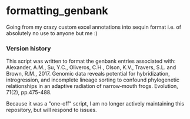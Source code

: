 # formatting_genbank
Going from my crazy custom excel annotations into sequin format i.e. of absolutely no use to anyone but me :)

### Version history
This script was written to format the genbank entries associated with:  
Alexander, A.M., Su, Y.C., Oliveros, C.H., Olson, K.V., Travers, S.L. and Brown, R.M., 2017. Genomic data reveals potential for hybridization, introgression, and incomplete lineage sorting to confound phylogenetic relationships in an adaptive radiation of narrow‐mouth frogs. Evolution, 71(2), pp.475-488.

Because it was a "one-off" script, I am no longer actively maintaining this repository, but will respond to issues.
